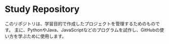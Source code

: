 # Study Repository

このリポジトリは、学習目的で作成したプロジェクトを管理するためのものです。
主に、PythonやJava、JavaScriptなどのプログラムを試作し、GitHubの使い方を学ぶために使用します。
